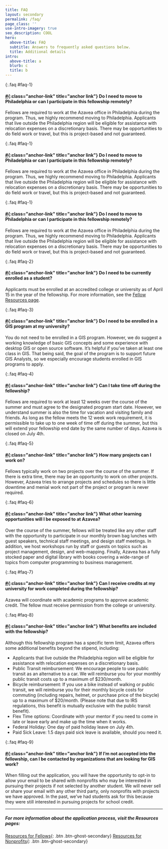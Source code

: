 ```yaml
---
title: FAQ
layout: secondary
permalink: /faq/
page_class: ''
use-intro-imagery: true
seo_description: COOL
hero:
  above-title: FAQ
  subtitle: Answers to frequently asked questions below.
  title: Additional details
intro:
  above-title: a
  blurb: c
  title: b
---
```

{:.faq #faq-1}

#### [\#](#faq-1){:class="anchor-link" title="anchor link"} Do I need to move to Philadelphia or can I participate in this fellowship remotely?

Fellows are required to work at the Azavea office in Philadelphia during the program. Thus, we highly recommend moving to Philadelphia. Applicants that live outside the Philadelphia region will be eligible for assistance with relocation expenses on a discretionary basis. There may be opportunities to do field work or travel, but this is project-based and not guaranteed.

{:.faq #faq-1}

#### [\#](#faq-1){:class="anchor-link" title="anchor link"} Do I need to move to Philadelphia or can I participate in this fellowship remotely?

Fellows are required to work at the Azavea office in Philadelphia during the program. Thus, we highly recommend moving to Philadelphia. Applicants that live outside the Philadelphia region will be eligible for assistance with relocation expenses on a discretionary basis. There may be opportunities to do field work or travel, but this is project-based and not guaranteed.

{:.faq #faq-1}

#### [\#](#faq-1){:class="anchor-link" title="anchor link"} Do I need to move to Philadelphia or can I participate in this fellowship remotely?

Fellows are required to work at the Azavea office in Philadelphia during the program. Thus, we highly recommend moving to Philadelphia. Applicants that live outside the Philadelphia region will be eligible for assistance with relocation expenses on a discretionary basis. There may be opportunities to do field work or travel, but this is project-based and not guaranteed.

{:.faq #faq-2}

#### [\#](#faq-2){:class="anchor-link" title="anchor link"} Do I need to be currently enrolled as a student?

Applicants must be enrolled at an accredited college or university as of April 15 in the year of the fellowship. For more information, see the [Fellow Resources page](/fellow-guide/).

{:.faq #faq-3}

#### [\#](#faq-3){:class="anchor-link" title="anchor link"} Do I need to be enrolled in a GIS program at my university?

You do not need to be enrolled in a GIS program. However, we do suggest a working knowledge of basic GIS concepts and some experience with desktop GIS or open source software. It’s helpful if you’ve taken at least one class in GIS. That being said, the goal of the program is to support future GIS Analysts, so we especially encourage students enrolled in GIS programs to apply.

{:.faq #faq-4}

#### [\#](#faq-4){:class="anchor-link" title="anchor link"} Can I take time off during the fellowship?

Fellows are required to work at least 12 weeks over the course of the summer and must agree to the designated program start date. However, we understand summer is also the time for vacation and visiting family and friends. As long as the fellow meets the 12 week work requirement, it is permissible to take up to one week of time off during the summer, but this will extend your fellowship end date by the same number of days. Azavea is closed on July 4th.

{:.faq #faq-5}

#### [\#](#faq-5){:class="anchor-link" title="anchor link"} How many projects can I work on?

Fellows typically work on two projects over the course of the summer. If there is extra time, there may be an opportunity to work on other projects. However, Azavea tries to arrange projects and schedules so there is little downtime and menial work not part of the project or program is never required.

{:.faq #faq-6}

#### [\#](#faq-6){:class="anchor-link" title="anchor link"} What other learning opportunities will I be exposed to at Azavea?

Over the course of the summer, fellows will be treated like any other staff with the opportunity to participate in our monthly brown bag lunches with guest speakers, technical staff meetings, and design staff meetings. In addition, we host workshops run by staff or guests on topics such as project management, design, and web-mapping. Finally, Azavea has a fully stocked paper and digital library with books covering a wide-range of topics from computer programming to business management.

{:.faq #faq-7}

#### [\#](#faq-7){:class="anchor-link" title="anchor link"} Can I receive credits at my university for work completed during the fellowship?

Azavea will coordinate with academic programs to approve academic credit. The fellow must receive permission from the college or university.

{:.faq #faq-8}

#### [\#](#faq-8){:class="anchor-link" title="anchor link"} What benefits are included with the fellowship?

Although this fellowship program has a specific term limit, Azavea offers some additional benefits beyond the stipend, including:

* Applicants that live outside the Philadelphia region will be eligible for assistance with relocation expenses on a discretionary basis.
* Public Transit reimbursement: We encourage people to use public transit as an alternative to a car. We will reimburse you for your monthly public transit costs up to a maximum of $230/month.
* Bicycle reimbursement: If you use a bike instead of walking or public transit, we will reimburse you for their monthly bicycle costs for commuting (including repairs, helmet, or purchase price of the bicycle) up to a maximum of $20/month. (Please note that due to IRS regulations, this benefit is mutually exclusive with the public transit benefit).
* Flex Time options: Coordinate with your mentor if you need to come in late or leave early and make up the time when it works.
* Federal Holiday: One day of paid holiday leave on July 4th.
* Paid Sick Leave: 1.5 days paid sick leave is available, should you need it.

{:.faq #faq-9}

#### [\#](#faq-9){:class="anchor-link" title="anchor link"} If I’m not accepted into the fellowship, can I be contacted by organizations that are looking for GIS work?

When filling out the application, you will have the opportunity to opt-in to allow your email to be shared with nonprofits who may be interested in pursuing their projects if not selected by another student. We will never sell or share your email with any other third party, only nonprofits with projects we have approved. In the past, we’ve had students ask for this because they were still interested in pursuing projects for school credit.

- - -

##### For more information about the application process, visit the Resources pages:

[Resources for Fellows](/fellow-guide/){: .btn .btn-ghost-secondary}
[Resources for Nonprofits](/nonprofit-guide/){: .btn .btn-ghost-secondary}
